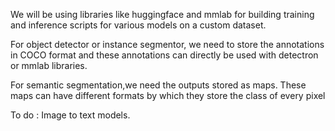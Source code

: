 We will be using libraries like huggingface and mmlab for building training and inference scripts for various models on a custom dataset.

For object detector or instance segmentor, we need to store the annotations in COCO format and these annotations can directly be used with detectron or mmlab libraries.

For semantic segmentation,we need the outputs stored as maps. These maps can have different formats by which they store the class of every pixel

To do : Image to text models.